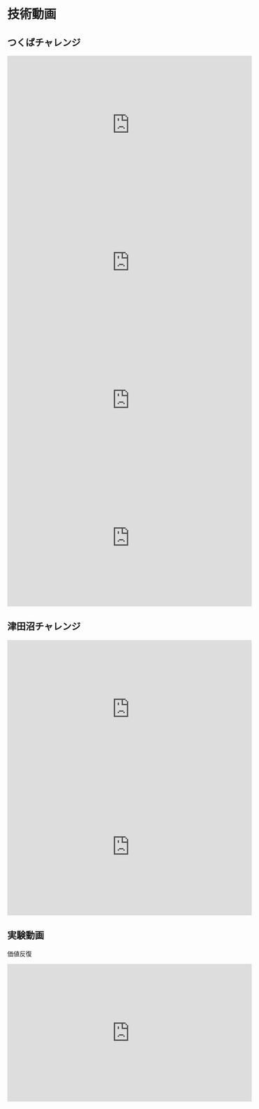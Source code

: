 # 技術動画

## つくばチャレンジ
<iframe width="560" height="315" src="https://www.youtube.com/embed/n9tzKY6ua_o?si=j7OcjDZTmxUFR4KD" class="thumbnail" title="YouTube video player" frameborder="0" allow="accelerometer; autoplay; clipboard-write; encrypted-media; gyroscope; picture-in-picture" allowfullscreen></iframe>

<iframe width="560" height="315" src="https://www.youtube.com/embed/JAkgeEioptg?si=BNmS_UBxueyiE8K1" class="thumbnail" title="YouTube video player" frameborder="0" allow="accelerometer; autoplay; clipboard-write; encrypted-media; gyroscope; picture-in-picture" allowfullscreen></iframe>

<iframe width="560" height="315" src="https://www.youtube.com/embed/3gpjVhRIJDY?si=NXPCk51koOTlNq3k" class="thumbnail" title="YouTube video player" frameborder="0" allow="accelerometer; autoplay; clipboard-write; encrypted-media; gyroscope; picture-in-picture" allowfullscreen></iframe>

<iframe width="560" height="315" src="https://www.youtube.com/embed/TeF1nFxjLRQ?si=1yBvbHUUHaLlhAHi" class="thumbnail" title="YouTube video player" frameborder="0" allow="accelerometer; autoplay; clipboard-write; encrypted-media; gyroscope; picture-in-picture" allowfullscreen></iframe>

## 津田沼チャレンジ
<iframe width="560" height="315" src="https://www.youtube.com/embed/Dgd2tOCEYno?si=1yzTOaLcFPNXFzz2" class="thumbnail" title="YouTube video player" frameborder="0" allow="accelerometer; autoplay; clipboard-write; encrypted-media; gyroscope; picture-in-picture" allowfullscreen></iframe>

<iframe width="560" height="315" src="https://www.youtube.com/embed/ObsD6C73Xr4?si=bVFCWaP8_uYcu_Xx" class="thumbnail" title="YouTube video player" frameborder="0" allow="accelerometer; autoplay; clipboard-write; encrypted-media; gyroscope; picture-in-picture" allowfullscreen></iframe>

## 実験動画

価値反復
<iframe width="560" height="315" src="https://www.youtube.com/embed/eiEJMcfNHPQ?si=nTvZrqRrKHcs9m1W" title="YouTube video player" frameborder="0" allow="accelerometer; autoplay; clipboard-write; encrypted-media; gyroscope; picture-in-picture; web-share" referrerpolicy="strict-origin-when-cross-origin" allowfullscreen></iframe>

